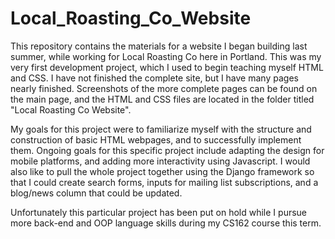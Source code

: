 # Local_Roasting_Co_Website

  This repository contains the materials for a website I began building last summer, while working for Local Roasting Co here in Portland. This was my very first development project, which I used to begin teaching myself HTML and CSS. I have not finished the complete site, but I have many pages nearly finished. Screenshots of the more complete pages can be found on the main page, and the HTML and CSS files are located in the folder titled "Local Roasting Co Website". 
  
  
  My goals for this project were to familiarize myself with the structure and construction of basic HTML webpages, and to successfully implement them. Ongoing goals for this specific project include adapting the design for mobile platforms, and adding more interactivity using Javascript. I would also like to pull the whole project together using the Django framework so that I could create search forms, inputs for mailing list subscriptions, and a blog/news column that could be updated. 
  
  Unfortunately this particular project has been put on hold while I pursue more back-end and OOP language skills during my CS162 course this term.
